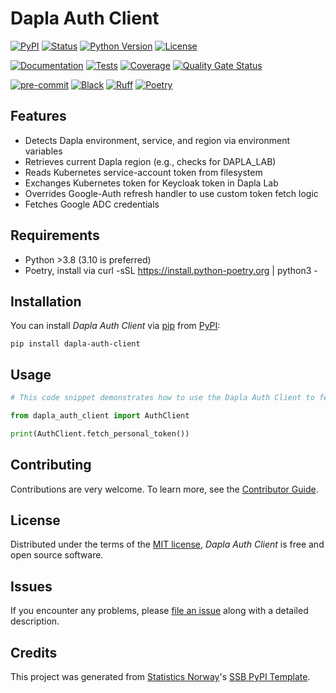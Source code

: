 # Dapla Auth Client

[![PyPI](https://img.shields.io/pypi/v/dapla-auth-client.svg)][pypi status]
[![Status](https://img.shields.io/pypi/status/dapla-auth-client.svg)][pypi status]
[![Python Version](https://img.shields.io/pypi/pyversions/dapla-auth-client)][pypi status]
[![License](https://img.shields.io/pypi/l/dapla-auth-client)][license]

[![Documentation](https://github.com/statisticsnorway/dapla-auth-client/actions/workflows/docs.yml/badge.svg)][documentation]
[![Tests](https://github.com/statisticsnorway/dapla-auth-client/actions/workflows/tests.yml/badge.svg)][tests]
[![Coverage](https://sonarcloud.io/api/project_badges/measure?project=statisticsnorway_dapla-auth-client&metric=coverage)][sonarcov]
[![Quality Gate Status](https://sonarcloud.io/api/project_badges/measure?project=statisticsnorway_dapla-auth-client&metric=alert_status)][sonarquality]

[![pre-commit](https://img.shields.io/badge/pre--commit-enabled-brightgreen?logo=pre-commit&logoColor=white)][pre-commit]
[![Black](https://img.shields.io/badge/code%20style-black-000000.svg)][black]
[![Ruff](https://img.shields.io/endpoint?url=https://raw.githubusercontent.com/astral-sh/ruff/main/assets/badge/v2.json)](https://github.com/astral-sh/ruff)
[![Poetry](https://img.shields.io/endpoint?url=https://python-poetry.org/badge/v0.json)][poetry]

[pypi status]: https://pypi.org/project/dapla-auth-client/
[documentation]: https://statisticsnorway.github.io/dapla-auth-client
[tests]: https://github.com/statisticsnorway/dapla-auth-client/actions?workflow=Tests
[sonarcov]: https://sonarcloud.io/summary/overall?id=statisticsnorway_dapla-auth-client
[sonarquality]: https://sonarcloud.io/summary/overall?id=statisticsnorway_dapla-auth-client
[pre-commit]: https://github.com/pre-commit/pre-commit
[black]: https://github.com/psf/black
[poetry]: https://python-poetry.org/

## Features

- Detects Dapla environment, service, and region via environment variables
- Retrieves current Dapla region (e.g., checks for DAPLA_LAB)
- Reads Kubernetes service-account token from filesystem
- Exchanges Kubernetes token for Keycloak token in Dapla Lab
- Overrides Google-Auth refresh handler to use custom token fetch logic
- Fetches Google ADC credentials

## Requirements

- Python >3.8 (3.10 is preferred)
- Poetry, install via curl -sSL https://install.python-poetry.org | python3 -

## Installation

You can install _Dapla Auth Client_ via [pip] from [PyPI]:

```console
pip install dapla-auth-client
```

## Usage

```python
# This code snippet demonstrates how to use the Dapla Auth Client to fetch a personal token.

from dapla_auth_client import AuthClient

print(AuthClient.fetch_personal_token())
```

## Contributing

Contributions are very welcome.
To learn more, see the [Contributor Guide].

## License

Distributed under the terms of the [MIT license][license],
_Dapla Auth Client_ is free and open source software.

## Issues

If you encounter any problems,
please [file an issue] along with a detailed description.

## Credits

This project was generated from [Statistics Norway]'s [SSB PyPI Template].

[statistics norway]: https://www.ssb.no/en
[pypi]: https://pypi.org/
[ssb pypi template]: https://github.com/statisticsnorway/ssb-pypitemplate
[file an issue]: https://github.com/statisticsnorway/dapla-auth-client/issues
[pip]: https://pip.pypa.io/

<!-- github-only -->

[license]: https://github.com/statisticsnorway/dapla-auth-client/blob/main/LICENSE
[contributor guide]: https://github.com/statisticsnorway/dapla-auth-client/blob/main/CONTRIBUTING.md
[reference guide]: https://statisticsnorway.github.io/dapla-auth-client/reference.html
